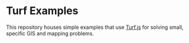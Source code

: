 # Turf Examples

This repository houses simple examples that use [Turf.js](http://turfjs.org/) for solving small, specific GIS and mapping problems.